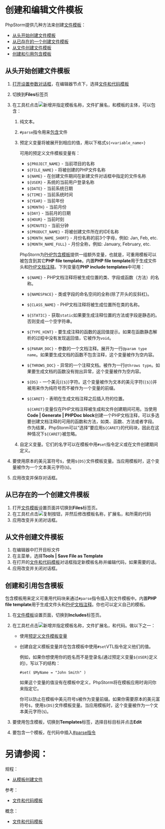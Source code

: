 # 创建和编辑文件模板


PhpStorm提供几种方法来创建[文件模板](/如何使用/常规指南/文件和代码模板/README.md)：

* [从头开始创建文件模板](#从头开始创建文件模板)
* [从已存在的一个创建文件模板](#从已存在的一个创建文件模板)
* [从文件创建文件模板](#从文件创建文件模板)
* [创建和引用包含模板](#创建和引用包含模板)


## <span id='从头开始创建文件模板'> **从头开始创建文件模板** </span>

1. [打开设置参数对话框](/如何使用/常规指南/配置项目和IDE设置/访问设置.md)，在编辑器节点下，选择[文件和代码模板](/参考/设置参数对话框/编辑器/文件和代码模板.md)
2. 切换到**Files**标签页
3. 在工具栏点击![新增](http://image.jellychen.cn/uploads/2016/11/new.png)并指定模板名称，文件扩展名，和模板的主体，可以包含：
    
    1. 纯文本。
    2. `#parse`指令用来[包含](#创建和引用包含模板)文件
    3. 预定义变量将被展开到相应的值，用以下格式`${<variable_name>}`
        
        
        可用的预定义文件模板变量有：
        
        * `${PROJECT_NAME}` - 当前项目的名称
        * `${FILE_NAME}` - 将被创建的PHP文件名称
        * `${NAME}` - 在创建文件期间在新建文件对话框中指定的文件名称
        * `${USER}` - 系统的当前用户登录名称
        * `${DATE}` - 当前系统日期
        * `${TIME}` - 当前系统时间
        * `${YEAR}` - 当前年份
        * `${MONTH}` - 当前月份
        * `${DAY}` - 当前月的日期
        * `${HOUR}` - 当前时刻
        * `${MINUTE}` - 当前分钟
        * `${PRODUCT_NAME}` - 将被创建文件所在的IDE名称
        * `${MONTH_NAME_SHORT}` - 月份名称的前3个字母，例如: Jan, Feb, etc.
        * `${MONTH_NAME_FULL}` - 月份全称，例如: January, February, etc.
        
        PhpStorm为[PHP包含模板](/参考/设置参数对话框/编辑器/文件和代码模板.md)提供一组额外变量，也就是，可重用模板可以被包含到其它**PHP file template**。内置**PHP file template**用于生成文件头和[PHP文档注释](/如何使用/语言和框架-具体指南/PHP-具体指南/创建PHP注释文档.md)。下列变量在**PHP include templates**中可用：
        
        * `${NAME}` - PHP文档注释将被生成位置的类、字段或函数（方法）的名称。
        * `${NAMESPACE}` - 类或字段的命名空间的全称(除了开头的反斜杠)。
        * `${CLASS_NAME}` - PHP文档注释将被生成位置所在类的名称。
        * `${STATIC}` - 获取`static`如果要生成注释位置的方法或字段是静态的。否则变成一个空字符串。
        * `${TYPE_HINT}` - 要生成注释的函数的返回值提示。如果在函数静态解析的过程中没有发现返回值，它被作为`void`。
        * `${PARAM_DOC}` - 参数的一个文档注释。展开为一行`@param type name`。如果要生成文档的函数不包含注释，这个变量被作为空内容。
        * `${THROWS_DOC}` - 异常的一个注释文档。被作为一行`@throws type`。如果要生成文档的函数没有抛出异常，这个变量被作为空内容。
        * `${DS}` - 一个美元(`{$}`)字符。这个变量被作为文本的美元字符(`{$}`)并被用来作为纯符号而不被作为一个变量的前缀。
        * `${CARET}` - 表明在生成文档注释之后插入符的位置。
        
            `${CARET}`变量仅在PHP文档注释被生成和文件创建期间可用。当使用**Code | Generate | PHPDoc block**创建一个PHP文档注释，可以多选要创建文档注释的可用的函数和方法，如类、函数、方法或者字段。作为结果，PhpStorm可以“选择”要应用`${CARET}`的代码块，因此在这种情况下`${CARET}`被忽略。
    
    4. 自定义变量。它们的名字可以在模板中用`#set`指令定义或在文件创建期间定义。
4. 要使用原本的美元富符号`$`，使用`${DS}`文件模板变量。当应用模板时，这个变量被作为一个文本美元字符(`$`)。
5. 应用改变并保存对话框。


## <span id='从已存在的一个创建文件模板'> **从已存在的一个创建文件模板** </span>

1. 打开[文件模板](/参考/设置参数对话框/编辑器/文件和代码模板.md)设置页面并切换到**Files**标签页。
2. 在工具栏点击![复制按钮](http://image.jellychen.cn/uploads/2016/11/copy.gif)，并然后修改模板名称，扩展名，和所需的代码
3. 应用改变并关闭对话框。


## <span id='从文件创建文件模板'> **从文件创建文件模板** </span>

1. 在编辑器中打开目标文件
2. 在主菜单，选择**Tools | Save File as Template**
3. 在打开的[文件和代码模板](/参考/设置参数对话框/编辑器/文件和代码模板.md)对话框指定新模板名称并编辑代码，如果需要的话。
4. 应用改变并关闭对话框。


## <span id='创建和引用包含模板'> **创建和引用包含模板** </span>

包含模板用来定义可重用代码块来通过`#parse`指令插入到文件模板中。内置**PHP file template**用于生成文件头和[PHP文档注释](/如何使用/语言和框架-具体指南/PHP-具体指南/创建PHP注释文档.md)。你也可以定义自己的模板。

1. 在[文件模板](/参考/设置参数对话框/编辑器/文件和代码模板.md)设置页面，切换到**Includes**标签页。
2. 在工具栏点击![新增](http://image.jellychen.cn/uploads/2016/11/new.png)并指定模板名称，文件扩展名，和代码。做以下之一：
    
    * 使用[预定义文件模板变量](/如何使用/常规指南/文件和代码模板/文件模板变量.md#预定义模板变量)
    * 创建自定义模板变量并在包含模板中使用`#set`VTL指令定义他们的值。
        
        例如，如果你想使用你的姓名而不是登录名(通过预定义变量`${USER}`定义的)，写以下的结构：
        
        ```VTL
        #set( $MyName = "John Smith" )
        ```
        
        如果这个变量的值没有在模板中定义，PhpStorm将在模板应用时询问你来指定它。
        
        你可以防止在模板中美元符号`$`被作为变量前缀。如果你需要原本的美元富符号`$`，使用`${DS}`文件模板变量。当应用模板时，这个变量被作为一个文本美元字符(`$`)。
        
3. 要使用包含模板，切换到**Templates**标签，选择目标目标并点击**Edit**
4. 要包含一个模板，在代码中插入[#parse指令](/如何使用/常规指南/文件和代码模板/解析指令.md)


# 另请参阅：

规程：

* [从模板创建文件](/如何使用/常规指南/填充项目/从模板创建文件.md)

参考：

* [文件和代码模板](/参考/设置参数对话框/编辑器/文件和代码模板.md)

概念：

* [文件和代码模板](/如何使用/常规指南/文件和代码模板/README.md)
